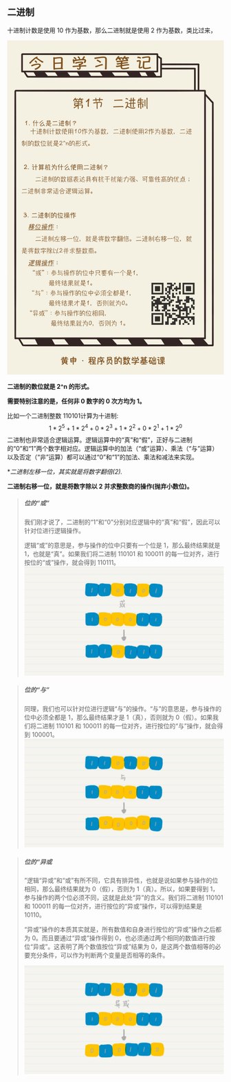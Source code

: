## 二进制

十进制计数是使用 10 作为基数，那么二进制就是使用 2 作为基数，类比过来，

![img](Image/209f1b06efdf9a7413fb793571c7ed74.jpg)

**二进制的数位就是 2^n 的形式。**

**需要特别注意的是，任何非 0 数字的 0 次方均为 1。**

比如一个二进制整数 110101计算为十进制:
$$
1*2^5 +1*2^4+0*2^3+1*2^2+0*2^1+1*2^0
$$
二进制也非常适合逻辑运算。逻辑运算中的“真”和“假”，正好与二进制的“0”和“1”两个数字相对应。逻辑运算中的加法（“或”运算）、乘法（“与”运算）以及否定（“非”运算）都可以通过“0”和“1”的加法、乘法和减法来实现。

**二进制左移一位，其实就是将数字翻倍(*2).**

**二进制右移一位，就是将数字除以 2 并求整数商的操作(抛弃小数位)。**

> ##### 位的“或”
>
> 我们刚才说了，二进制的“1”和“0”分别对应逻辑中的“真”和“假”，因此可以针对位进行逻辑操作。
>
> 逻辑“或”的意思是，参与操作的位中只要有一个位是 1，那么最终结果就是 1，也就是“真”。如果我们将二进制 110101 和 100011 的每一位对齐，进行按位的“或”操作，就会得到 110111。![img](Image/8394b6daf1d9727069736506332c4915.jpg)

> ##### 位的“与”
>
> 同理，我们也可以针对位进行逻辑“与”的操作。“与”的意思是，参与操作的位中必须全都是 1，那么最终结果才是 1（真），否则就为 0（假）。如果我们将二进制 110101 和 100011 的每一位对齐，进行按位的“与”操作，就会得到 100001。![img](Image/b1c520385f4e5a5b719c393f9e1d0019.jpg)

> ##### 位的“异或
>
> ”逻辑“异或”和“或”有所不同，它具有排异性，也就是说如果参与操作的位相同，那么最终结果就为 0（假），否则为 1（真）。所以，如果要得到 1，参与操作的两个位必须不同，这就是此处“异”的含义。我们将二进制 110101 和 100011 的每一位对齐，进行按位的“异或”操作，可以得到结果是 10110。
>
> “异或”操作的本质其实就是，所有数值和自身进行按位的“异或”操作之后都为 0。而且要通过“异或”操作得到 0，也必须通过两个相同的数值进行按位“异或”。这表明了两个数值按位“异或”结果为 0，是这两个数值相等的必要充分条件，可以作为判断两个变量是否相等的条件。
>
> ![img](Image/c7ae84301b2742b6714c01a77e6a6b87.jpg)

